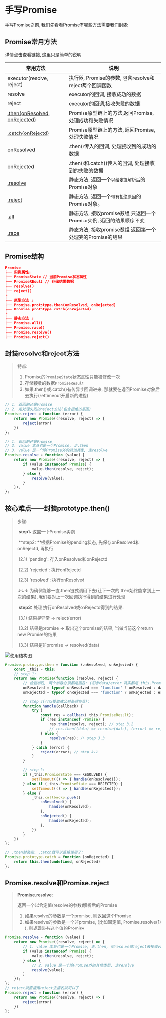 # 手写Promise

手写Promise之前, 我们先看看Promise有哪些方法需要我们封装:

## Promise常用方法

详情点击查看链接, 这里只是简单的说明

| 常用方法                                                     | 说明                                                         |
| ------------------------------------------------------------ | ------------------------------------------------------------ |
| executor(resolve, reject)                                    | 执行器, Promise的参数, 包含resolve和reject两个回调函数       |
| resolve                                                      | executor的回调, 接收成功的数据                               |
| reject                                                       | executor的回调,接收失败的数据                                |
| [.then(onResolved, onRejected)](https://developer.mozilla.org/zh-CN/docs/Web/JavaScript/Reference/Global_Objects/Promise/then) | Promise原型链上的方法,返回Promise, 处理成功和失败情况        |
| [.catch(onRejectd)](https://developer.mozilla.org/zh-CN/docs/Web/JavaScript/Reference/Global_Objects/Promise/catch) | Promise原型链上的方法, 返回Promise, 处理失败情况             |
| onResolved                                                   | .then()传入的回调, 处理接收到的成功的数据                    |
| onRejected                                                   | .then()和.catch()传入的回调, 处理接收到的失败的数据          |
| [.resolve](https://developer.mozilla.org/zh-CN/docs/Web/JavaScript/Reference/Global_Objects/Promise/resolve) | 静态方法, 返回一个`以给定值解析后`的Promise对象              |
| [.reject](https://developer.mozilla.org/zh-CN/docs/Web/JavaScript/Reference/Global_Objects/Promise/reject) | 静态方法, 返回一个`带有拒绝原因`的Promise对象。              |
| [.all](https://developer.mozilla.org/zh-CN/docs/Web/JavaScript/Reference/Global_Objects/Promise/all) | 静态方法, 接收promise数组 只返回一个Promise实例, 返回的结果顺序不变 |
| [.race](https://developer.mozilla.org/zh-CN/docs/Web/JavaScript/Reference/Global_Objects/Promise/race) | 静态方法, 接收promise数组 返回第一个处理完的Promise的结果    |

## Promise结构

```json
Promise
├── 实例属性↓
├── PromiseState // 当前Promise状态属性
├── PromiseREsult // 存储结果数据
├── resolve()
├── reject()
├
├── 原型方法 ↓
├── Promise.prototype.then(onResolved, onRejected)
├── Promise.prototype.catch(onRejected)
├
├── 静态方法 ↓
├── Promise.all()
├── Promise.race()
├── Promise.resolve()
├── Promise.reject()
```



## 封装resolve和reject方法

>特点:
>
>1. Promise的`PromiseState`状态属性只能被修改一次
>2. 存储接收的数据`PromiseResult`
>3. 如果.then()或.catch()有传异步回调进来, 那就要在返回Promise对象后去执行(settimeout开启新的进程)

```js
// 1. 返回的还是Promise
// 2. 走处理失败的reject方法(包含拒绝的原因)
Promise.reject = function (error) {
    return new Promise((resolve, reject) => {
        reject(error)
    })
};

// 1. 返回的还是Promise
// 2. value 本身也是一个Promise, 走.then
// 3. value 是一个除Promise外的其他类型, 走resolve
Promise.resolve = function (value) {
    return new Promise((resolve, reject) => {
        if (value instanceof Promise) {
            value.then(resolve, reject);
        } else {
            resolve(value);
        }
    });
};
```



## 核心难点——封装prototype.then()

> 步骤:
>
> ​	**step1:** 返回一个Promise实例
>
> ​	**step2: **根据Promise的pending状态, 先保存onResolved和onRejectd, 再执行
>
> ​			(2.1) 'pending': 存入onResolved和onRejectd
>
> ​			(2.2) 'rejected': 执行onRejectd
>
> ​			(2.3) 'resolved': 执行onResolved
>
> ↓↓↓ 为确保能够一直.then链式调用下去(让下一次的.then始终能拿到上一次的结果), 我们要对上一次回调执行得到的结果进行处理
>
> ​	**step3:** 处理 执行onResolved或onRejectd得到的结果:
>
> ​			(3.1) 结果是异常				→	reject(error)
>
> ​			(3.2) 结果是promise		→	取出这个promise的结果, 当做当前这个return new Promise的结果
>
> ​			(3.3) 结果是非promise	→	resolved(data)

![使用结构图](.\assets\Snipaste_2021-08-30_22-28-51.jpg)

```js
Promise.prototype.then = function (onResolved, onRejected) {
    const _this = this;
    // step 1:
    return new Promise(function (resolve, reject) {
        // 检查参数, 两个参数必须都是函数: (形参data/error 其实都是_this.PromiseResult的结果)
        onResolved = typeof onResolved === 'function' ? onResolved : data => data;
        onRejected = typeof onRejected === 'function' ? onRejected : error => { throw error;}

        // step 3(可以提取成公共处理步骤):
        function handle(callback) {
            try {
                const res = callback(_this.PromiseResult);
                if (res instanceof Promise) {
                    res.then(resolve, reject); // step 3.2
                    // res.then((data) => resolve(data), (error) => reject(error)); // 写法同上
                } else {
                    resolve(res); // step 3.3
                }
            } catch (error) {
                reject(error); // step 3.1
            }
        }

        // step 2:
        if (_this.PromiseState === RESOLVED) {
            setTimeout(() => { handle(onResolved)});
        } else if (_this.PromiseState === REJECTED) {
            setTimeout(() => { handle(onRejected)});
        } else {
            _this.callbacks.push({
				onResolved() {
					handle(onResolved);
				},
                onRejected() {
                    handle(onRejected);
                },
            })
        }
    })
};

// .then封装完, .catch就可以直接使用了:
Promise.prototype.catch = function (onRejected) {
    return this.then(undefined, onRejected)
};
```

## Promise.resolve和Promise.reject

>**Promise.resolve**:
>
>返回一个以给定值(resolve的参数)解析后的Promise
>
>1. 如果resolve的参数是一个promise,  则返回这个Promise
>2. 如果resolve的参数是一个非promise, (比如固定值, Promise.resolve(1) ), 则返回带有这个值的Promise

```js
Promise.resolve = function (value) {
    return new Promise((resolve, reject) => {
        // 1. value 本身也是一个Promise, 走.then, 用resolve或reject去接收value的结果
        if (value instanceof Promise) {
            value.then(resolve, reject);
        } else {
            // 2. value 是一个除Promise外的其他类型, 走resolve
            resolve(value);
        }
    });
};
// reject就直接用reject去接收就可以了
Promise.reject = function (error) {
    return new Promise((resolve, reject) => {
        reject(error)
    })
};
```

